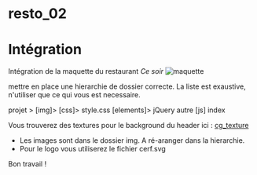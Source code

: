 # resto_02
# Intégration

Intégration de la maquette du restaurant *Ce soir*
![maquette]('maquette.jpg')

mettre en place une hierarchie de dossier correcte.
La liste est exaustive, n'utiliser que ce qui vous est necessaire.

  projet >
    [img]>
    [css]>
      style.css
    [elements]>
      jQuery
      autre
    [js]
    index

Vous trouverez des textures pour le background du header ici :
  [cg_texture]('http://www.textures.com/browse/bare/45356')


* Les images sont dans le dossier img. A ré-aranger dans la hierarchie.
* Pour le logo vous utiliserez le fichier cerf.svg

Bon travail !
